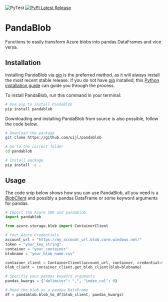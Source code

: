![PyTest](https://github.com/uijl/pandablob/workflows/PyTest/badge.svg)
[![PyPI Latest Release](https://img.shields.io/pypi/v/pandablob.svg)](https://pypi.org/project/pandablob/)

# PandaBlob

Functions to easily transform Azure blobs into pandas DataFrames and vice versa. 

## Installation

Installing PandaBlob via [pip](https://pip.pypa.io) is the preferred method, as it will always install the most recent stable release. If you do not have
[pip](https://pip.pypa.io) installed, this [Python installation guide](http://docs.python-guide.org/en/latest/starting/installation/) can guide you through the process.

To install PandaBlob, run this command in your terminal:

``` bash
# Use pip to install PandaBlob
pip install pandablob
```

Downloading and installing PandaBlob from source is also possible, follow the code below.

``` bash
# Download the package
git clone https://github.com/uijl/pandablob

# Go to the correct folder
cd pandablob

# Install package
pip install -e .
```

## Usage

The code snip below shows how you can use PandaBlob, all you need is a _[BlobClient](https://docs.microsoft.com/nl-nl/python/api/azure-storage-blob/azure.storage.blob.blobclient?view=azure-python)_ and possibly a pandas DataFrame or some keyword arguments for pandas.

```python
# Import the Azure SDK and pandablob
import pandablob

from azure.storage.blob import ContainerClient

# Your Azure Credentials
account_url = "https://my_account_url.blob.core.windows.net/"
token = "your_key_string"
container = "your_container"
blobname = "your_blob_name.csv"

container_client = ContainerClient(account_url, container, credential=token)
blob_client = container_client.get_blob_client(blob=blobname)

# Specifiy your pandas keyword arguments
pandas_kwargs = {"delimiter": ",", "index_col": 0}

# Read the blob as a pandas DataFrame
df = pandablob.blob_to_df(blob_client, pandas_kwargs)
```
